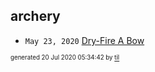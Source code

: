## archery


* <code>May 23, 2020</code> [Dry-Fire A Bow](2020-05-23T17-06-09-dry-fire-a-bow.md)

<sup><sub>generated 20 Jul 2020 05:34:42 by <a href='https://github.com/senorprogrammer/til'>til</a></sub></sup>
